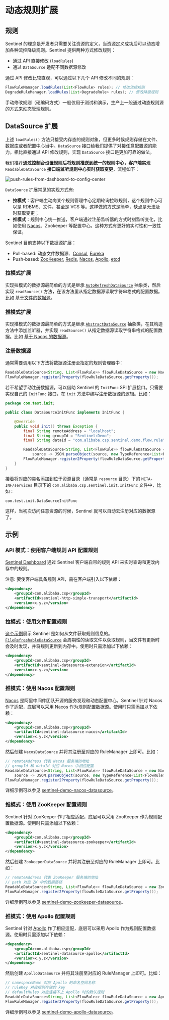 # 动态规则扩展

## 规则

Sentinel 的理念是开发者只需要关注资源的定义，当资源定义成功后可以动态增加各种流控降级规则。Sentinel 提供两种方式修改规则：

- 通过 API 直接修改 (`loadRules`)
- 通过 `DataSource` 适配不同数据源修改

通过 API 修改比较直观，可以通过以下几个 API 修改不同的规则：

```Java
FlowRuleManager.loadRules(List<FlowRule> rules); // 修改流控规则
DegradeRuleManager.loadRules(List<DegradeRule> rules); // 修改降级规则
```

手动修改规则（硬编码方式）一般仅用于测试和演示，生产上一般通过动态规则源的方式来动态管理规则。

## DataSource 扩展

上述 `loadRules()` 方法只接受内存态的规则对象，但更多时候规则存储在文件、数据库或者配置中心当中。`DataSource` 接口给我们提供了对接任意配置源的能力。相比直接通过 API 修改规则，实现 `DataSource` 接口是更加可靠的做法。

我们推荐**通过控制台设置规则后将规则推送到统一的规则中心，客户端实现** `ReadableDataSource` **接口端监听规则中心实时获取变更**，流程如下：

![push-rules-from-dashboard-to-config-center](https://user-images.githubusercontent.com/9434884/45406233-645e8380-b698-11e8-8199-0c917403238f.png)

`DataSource` 扩展常见的实现方式有:

- **拉模式**：客户端主动向某个规则管理中心定期轮询拉取规则，这个规则中心可以是 RDBMS、文件，甚至是 VCS 等。这样做的方式是简单，缺点是无法及时获取变更；
- **推模式**：规则中心统一推送，客户端通过注册监听器的方式时刻监听变化，比如使用 [Nacos](https://github.com/alibaba/nacos)、Zookeeper 等配置中心。这种方式有更好的实时性和一致性保证。

Sentinel 目前支持以下数据源扩展：

- Pull-based: 动态文件数据源、[Consul](https://github.com/alibaba/Sentinel/tree/master/sentinel-extension/sentinel-datasource-consul), [Eureka](https://github.com/alibaba/Sentinel/tree/master/sentinel-extension/sentinel-datasource-eureka)
- Push-based: [ZooKeeper](https://github.com/alibaba/Sentinel/tree/master/sentinel-extension/sentinel-datasource-zookeeper), [Redis](https://github.com/alibaba/Sentinel/tree/master/sentinel-extension/sentinel-datasource-redis), [Nacos](https://github.com/alibaba/Sentinel/tree/master/sentinel-extension/sentinel-datasource-nacos), [Apollo](https://github.com/alibaba/Sentinel/tree/master/sentinel-extension/sentinel-datasource-apollo), [etcd](https://github.com/alibaba/Sentinel/tree/master/sentinel-extension/sentinel-datasource-etcd)

### 拉模式扩展

实现拉模式的数据源最简单的方式是继承 [`AutoRefreshDataSource`](https://github.com/alibaba/Sentinel/blob/master/sentinel-extension/sentinel-datasource-extension/src/main/java/com/alibaba/csp/sentinel/datasource/AutoRefreshDataSource.java) 抽象类，然后实现 `readSource()` 方法，在该方法里从指定数据源读取字符串格式的配置数据。比如 [基于文件的数据源](https://github.com/alibaba/Sentinel/blob/master/sentinel-demo/sentinel-demo-dynamic-file-rule/src/main/java/com/alibaba/csp/sentinel/demo/file/rule/FileDataSourceDemo.java)。

### 推模式扩展

实现推模式的数据源最简单的方式是继承 [`AbstractDataSource`](https://github.com/alibaba/Sentinel/blob/master/sentinel-extension/sentinel-datasource-extension/src/main/java/com/alibaba/csp/sentinel/datasource/AbstractDataSource.java) 抽象类，在其构造方法中添加监听器，并实现 `readSource()` 从指定数据源读取字符串格式的配置数据。比如 [基于 Nacos 的数据源](https://github.com/alibaba/Sentinel/blob/master/sentinel-extension/sentinel-datasource-nacos/src/main/java/com/alibaba/csp/sentinel/datasource/nacos/NacosDataSource.java)。

### 注册数据源

通常需要调用以下方法将数据源注册至指定的规则管理器中：

```java
ReadableDataSource<String, List<FlowRule>> flowRuleDataSource = new NacosDataSource<>(remoteAddress, groupId, dataId, parser);
FlowRuleManager.register2Property(flowRuleDataSource.getProperty());
```

若不希望手动注册数据源，可以借助 Sentinel 的 `InitFunc` SPI 扩展接口。只需要实现自己的 `InitFunc` 接口，在 `init` 方法中编写注册数据源的逻辑。比如：

```java
package com.test.init;

public class DataSourceInitFunc implements InitFunc {

    @Override
    public void init() throws Exception {
        final String remoteAddress = "localhost";
        final String groupId = "Sentinel:Demo";
        final String dataId = "com.alibaba.csp.sentinel.demo.flow.rule";

        ReadableDataSource<String, List<FlowRule>> flowRuleDataSource = new NacosDataSource<>(remoteAddress, groupId, dataId,
            source -> JSON.parseObject(source, new TypeReference<List<FlowRule>>() {}));
        FlowRuleManager.register2Property(flowRuleDataSource.getProperty());
    }
}
```

接着将对应的类名添加到位于资源目录（通常是 `resource` 目录）下的 `META-INF/services` 目录下的 `com.alibaba.csp.sentinel.init.InitFunc` 文件中，比如：

```
com.test.init.DataSourceInitFunc
```

这样，当初次访问任意资源的时候，Sentinel 就可以自动去注册对应的数据源了。

## 示例

###  API 模式：使用客户端规则 API 配置规则

[Sentinel Dashboard](./dashboard.md) 通过 Sentinel 客户端自带的规则 API 来实时查询和更改内存中的规则。

注意: 要使客户端具备规则 API，需在客户端引入以下依赖：

```xml
<dependency>
    <groupId>com.alibaba.csp</groupId>
    <artifactId>sentienl-http-simple-transport</artifactId>
    <version>x.y.z</version>
</dependency>
```

### 拉模式：使用文件配置规则

[这个示例](https://github.com/alibaba/Sentinel/blob/master/sentinel-demo/sentinel-demo-dynamic-file-rule/src/main/java/com/alibaba/csp/sentinel/demo/file/rule/FileDataSourceDemo.java)展示 Sentinel 是如何从文件获取规则信息的。[`FileRefreshableDataSource`](https://github.com/alibaba/Sentinel/blob/master/sentinel-extension/sentinel-datasource-extension/src/main/java/com/alibaba/csp/sentinel/datasource/FileRefreshableDataSource.java) 会周期性的读取文件以获取规则，当文件有更新时会及时发现，并将规则更新到内存中。使用时只需添加以下依赖：

```xml
<dependency>
    <groupId>com.alibaba.csp</groupId>
    <artifactId>sentinel-datasource-extension</artifactId>
    <version>x.y.z</version>
</dependency>
```

### 推模式：使用 Nacos 配置规则

[Nacos](https://github.com/alibaba/Nacos) 是阿里中间件团队开源的服务发现和动态配置中心。Sentinel 针对 Nacos 作了适配，底层可以采用 Nacos 作为规则配置数据源。使用时只需添加以下依赖：

```xml
<dependency>
    <groupId>com.alibaba.csp</groupId>
    <artifactId>sentinel-datasource-nacos</artifactId>
    <version>x.y.z</version>
</dependency>
```

然后创建 `NacosDataSource` 并将其注册至对应的 RuleManager 上即可。比如：

```java
// remoteAddress 代表 Nacos 服务端的地址
// groupId 和 dataId 对应 Nacos 中相应配置
ReadableDataSource<String, List<FlowRule>> flowRuleDataSource = new NacosDataSource<>(remoteAddress, groupId, dataId,
    source -> JSON.parseObject(source, new TypeReference<List<FlowRule>>() {}));
FlowRuleManager.register2Property(flowRuleDataSource.getProperty());
```

详细示例可以参见 [sentinel-demo-nacos-datasource](https://github.com/alibaba/Sentinel/tree/master/sentinel-demo/sentinel-demo-nacos-datasource)。

### 推模式：使用 ZooKeeper 配置规则

Sentinel 针对 ZooKeeper 作了相应适配，底层可以采用 ZooKeeper 作为规则配置数据源。使用时只需添加以下依赖：

```xml
<dependency>
    <groupId>com.alibaba.csp</groupId>
    <artifactId>sentinel-datasource-zookeeper</artifactId>
    <version>x.y.z</version>
</dependency>
```

然后创建 `ZookeeperDataSource` 并将其注册至对应的 RuleManager 上即可。比如：

```java
// remoteAddress 代表 ZooKeeper 服务端的地址
// path 对应 ZK 中的数据路径
ReadableDataSource<String, List<FlowRule>> flowRuleDataSource = new ZookeeperDataSource<>(remoteAddress, path, source -> JSON.parseObject(source, new TypeReference<List<FlowRule>>() {}));
FlowRuleManager.register2Property(flowRuleDataSource.getProperty());
```

详细示例可以参见 [sentinel-demo-zookeeper-datasource](https://github.com/alibaba/Sentinel/tree/master/sentinel-demo/sentinel-demo-zookeeper-datasource)。

### 推模式：使用 Apollo 配置规则

Sentinel 针对 [Apollo](https://github.com/ctripcorp/apollo) 作了相应适配，底层可以采用 Apollo 作为规则配置数据源。使用时只需添加以下依赖：

```xml
<dependency>
    <groupId>com.alibaba.csp</groupId>
    <artifactId>sentinel-datasource-apollo</artifactId>
    <version>x.y.z</version>
</dependency>
```

然后创建 `ApolloDataSource` 并将其注册至对应的 RuleManager 上即可。比如：

```java
// namespaceName 对应 Apollo 的命名空间名称
// ruleKey 对应规则存储的 key
// defaultRules 对应连接不上 Apollo 时的默认规则
ReadableDataSource<String, List<FlowRule>> flowRuleDataSource = new ApolloDataSource<>(namespaceName, ruleKey, defaultRules, source -> JSON.parseObject(source, new TypeReference<List<FlowRule>>() {}));
FlowRuleManager.register2Property(flowRuleDataSource.getProperty());
```

详细示例可以参见 [sentinel-demo-apollo-datasource](https://github.com/alibaba/Sentinel/tree/master/sentinel-demo/sentinel-demo-apollo-datasource)。
